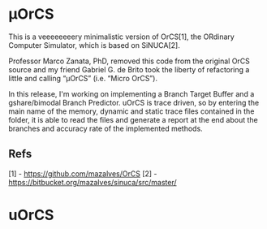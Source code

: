 # μOrCS

This is a veeeeeeeery minimalistic version of OrCS[1], the ORdinary Computer
Simulator, which is based on SiNUCA[2].

Professor Marco Zanata, PhD, removed this code from the original OrCS source and
my friend Gabriel G. de Brito took the liberty of refactoring a little and calling
“μOrCS” (i.e. “Micro OrCS”).

In this release, I'm working on implementing a Branch Target Buffer and a gshare/bimodal Branch Predictor.
uOrCS is trace driven, so by entering the main name of the memory, dynamic and static trace files contained in the folder, it is able to read the files and generate a report at the end about the branches and accuracy rate of the implemented methods.

## Refs

[1] - https://github.com/mazalves/OrCS
[2] - https://bitbucket.org/mazalves/sinuca/src/master/
# uOrCS
